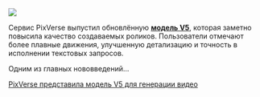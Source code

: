 <!--2025-08-30 11:50:08-->
<div class="yb">
  <div class="rss habr"><img src="https://habrastorage.org/getpro/habr/upload_files/56d/3d0/c7c/56d3d0c7c6b2f21008c7acd39d586fc8.png" /><p>Сервис PixVerse выпустил обновлённую <strong><a href="https://www.imagine.art/features/pixverse-v5" rel="noopener noreferrer nofollow">модель V5</a></strong>, которая заметно повысила качество создаваемых роликов. Пользователи отмечают более плавные движения, улучшенную детализацию и точность в исполнении текстовых запросов.  </p><p>Одним из главных нововведений... <p class="titl"><a href="https://habr.com/ru/companies/bothub/news/942310/?utm_source=habrahabr&utm_medium=rss&utm_campaign=942310">PixVerse представила модель V5 для генерации видео</a></p></div>
</div>
